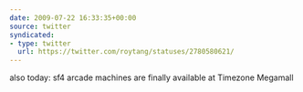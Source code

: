 ```yaml
---
date: 2009-07-22 16:33:35+00:00
source: twitter
syndicated:
- type: twitter
  url: https://twitter.com/roytang/statuses/2780580621/
---
```


also today: sf4 arcade machines are finally available at Timezone Megamall
